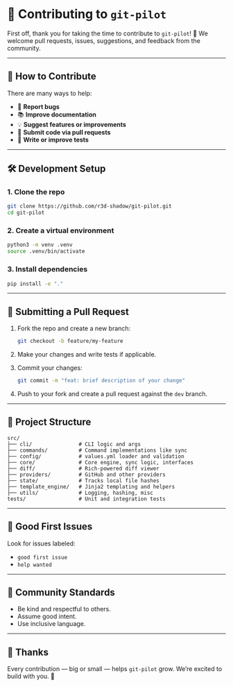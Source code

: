 # 🤝 Contributing to `git-pilot`

First off, thank you for taking the time to contribute to `git-pilot`! 🎉
We welcome pull requests, issues, suggestions, and feedback from the community.

---

## 🧰 How to Contribute

There are many ways to help:

* 🐞 **Report bugs**
* 📚 **Improve documentation**
* 💡 **Suggest features or improvements**
* 🔧 **Submit code via pull requests**
* 🧪 **Write or improve tests**

---

## 🛠️ Development Setup

### 1. Clone the repo

```bash
git clone https://github.com/r3d-shadow/git-pilot.git
cd git-pilot
```

### 2. Create a virtual environment

```bash
python3 -m venv .venv
source .venv/bin/activate
```

### 3. Install dependencies

```bash
pip install -e "."
```

---

## 🚀 Submitting a Pull Request

1. Fork the repo and create a new branch:

   ```bash
   git checkout -b feature/my-feature
   ```

2. Make your changes and write tests if applicable.

3. Commit your changes:

   ```bash
   git commit -m "feat: brief description of your change"
   ```

5. Push to your fork and create a pull request against the `dev` branch.

---

## 📁 Project Structure

```
src/
├── cli/               # CLI logic and args
├── commands/          # Command implementations like sync
├── config/            # values.yml loader and validation
├── core/              # Core engine, sync logic, interfaces
├── diff/              # Rich-powered diff viewer
├── providers/         # GitHub and other providers
├── state/             # Tracks local file hashes
├── template_engine/   # Jinja2 templating and helpers
├── utils/             # Logging, hashing, misc
tests/                 # Unit and integration tests
```

---

## 🧩 Good First Issues

Look for issues labeled:

* `good first issue`
* `help wanted`

---

## 🌟 Community Standards

* Be kind and respectful to others.
* Assume good intent.
* Use inclusive language.

---

## 🙌 Thanks

Every contribution — big or small — helps `git-pilot` grow.
We’re excited to build with you. 💙